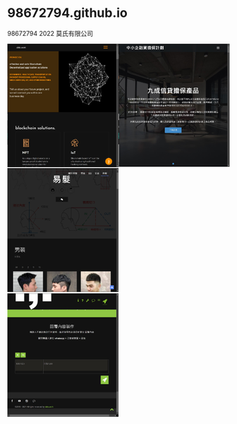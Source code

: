 # 98672794.github.io
98672794 2022 莫氏有限公司




<a href="https://98672794.github.io/abta/">
<img src="aki/abta_Sell.jpg" width="50%" height="auto" style="float: left;" title="ASIA BLOCKCHAIN TECHNOLOGY APPLICATION HONG KONG" alt="ASIA BLOCKCHAIN TECHNOLOGY APPLICATION HONG KONG"/>
</a>


<a href="https://98672794.github.io/SFGS100/">
<img src="aki/SFGS100_Sell.jpg" width="50%" height="auto" title="香港中小企融資顧問協會:百分百擔保特惠貸款,八成信貸擔保產品,九成信貸擔保產品" alt="香港中小企融資顧問協會:百分百擔保特惠貸款,八成信貸擔保產品,九成信貸擔保產品"/>
</a>


<a href="https://98672794.github.io/易髮/">
<img src="aki/易髮Sell.jpg" width="50%" height="auto" title="易用的專業髮型業app:香港最專業既髮型業程式" alt="易用的專業髮型業app:香港最專業既髮型業程式"/>
</a>


<a href="https://98672794.github.io/自動覆客/">
<img src="aki/自動覆客Sell.jpg" width="50%" height="auto" title=".,. 聊天機器人ws仔: whatsapp 自動回覆 聊天機器人" alt=".,. 聊天機器人ws仔: whatsapp 自動回覆 聊天機器人"/>
</a>


